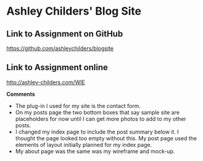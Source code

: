 # Ashley Childers' Blog Site

## Link to Assignment on GitHub
https://github.com/ashleychilders/blogsite

## Link to Assignment online
http://ashley-childers.com/WIE

**Comments**

- The plug-in I used for my site is the contact form.
- On my posts page the two bottom boxes that say sample site are placeholders for now until I can get more photos to add to my other posts.
- I changed my index page to include the post summary below it. I thought the page looked too empty without this. My post page used the elements of layout initially planned for my index page.
- My about page was the same was my wireframe and mock-up.

